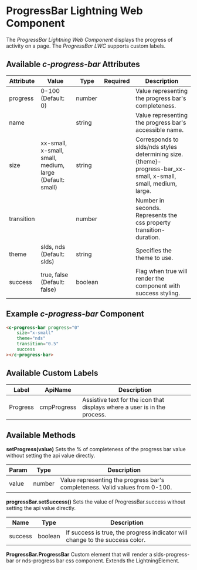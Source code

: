 # ProgressBar Lightning Web Component

The *ProgressBar Lightning Web Component* displays the progress of activity on a page. The *ProgressBar LWC* supports custom labels.

## Available *c-progress-bar* Attributes

| Attribute        | Value              | Type   | Required | Description                                         |
| ---------------- | ------------------ | ------ | -------- | --------------------------------------------------- |
| progress         | 0-100 (Default: 0) | number |          | Value representing the progress bar's completeness. |
| name             |                    | string |          | Value representing the progress bar's accessible name. |
| size             | xx-small, x-small, small, medium, large (Default: small)  | string       |          | Corresponds to slds/nds styles determining size. {theme}-progress-bar_xx-small, x-small, small, medium, large. |
| transition       |                    | number       |          | Number in seconds. Represents the css property transition-duration.                                                    |
| theme            | slds, nds (Default: slds)                   | string       |          | Specifies the theme to use.                                                    |
| success          | true, false (Default: false)                   | boolean       |          | Flag when true will render the component with success styling.                                                    |

## Example *c-progress-bar* Component

``` html
<c-progress-bar progress="0"
    size="x-small"
    theme="nds"
    transition="0.5"
    success
></c-progress-bar>
```

## Available Custom Labels

| Label    | ApiName    | Description                  |
| ------- | ------- | ---------------------------- |
| Progress  | cmpProgress |   Assistive text for the icon that displays where a user is in the process.   |

## Available Methods

**setProgress(value)**
Sets the % of completeness of the progress bar value without setting the api value directly.

| Param | Type | Description |
| --- | --- | --- |
| value | number | Value representing the progress bar's completeness. Valid values from 0-100. |

**progressBar.setSuccess()**
Sets the value of ProgressBar.success without setting the api value directly.

| Name | Type | Description |
| --- | --- | --- |
| success | boolean | If success is true, the progress indicator will change to the success color. |

**ProgressBar.ProgressBar**
Custom element that will render a slds-progress-bar or nds-progress bar css component. Extends the LightningElement.
